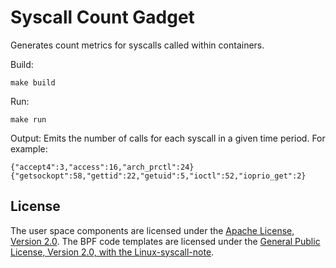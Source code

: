 # Syscall Count Gadget

Generates count metrics for syscalls called within containers.

Build:
```
make build
```

Run:
```
make run
```

Output:
Emits the number of calls for each syscall in a given time period. For example:
```
{"accept4":3,"access":16,"arch_prctl":24}    
{"getsockopt":58,"gettid":22,"getuid":5,"ioctl":52,"ioprio_get":2}   
```
## License

The user space components are licensed under the [Apache License, Version
2.0](LICENSE). The BPF code templates are licensed under the [General Public
License, Version 2.0, with the Linux-syscall-note](LICENSE-bpf.txt).
